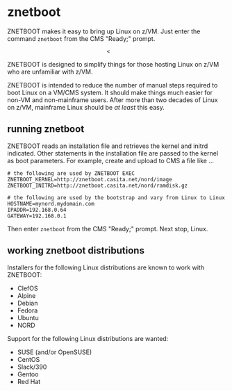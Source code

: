 # znetboot

ZNETBOOT makes it easy to bring up Linux on z/VM.
Just enter the command `znetboot` from the CMS "Ready;" prompt.

									<
ZNETBOOT is designed to simplify things for those hosting Linux on z/VM
who are unfamiliar with z/VM.

ZNETBOOT is intended to reduce the number of manual steps required
to boot Linux on a VM/CMS system. It should make things much easier
for non-VM and non-mainframe users. After more than two decades of
Linux on z/VM, mainframe Linux should be *at least* this easy.

## running znetboot

ZNETBOOT reads an installation file and retrieves the kernel
and initrd indicated. Other statements in the installation file
are passed to the kernel as boot parameters. For example, create and
upload to CMS a file like ...

    # the following are used by ZNETBOOT EXEC
    ZNETBOOT_KERNEL=http://znetboot.casita.net/nord/image
    ZNETBOOT_INITRD=http://znetboot.casita.net/nord/ramdisk.gz

    # the following are used by the bootstrap and vary from Linux to Linux
    HOSTNAME=mynord.mydomain.com
    IPADDR=192.168.0.64
    GATEWAY=192.168.0.1

Then enter `znetboot` from the CMS "Ready;" prompt. Next stop, Linux.

## working znetboot distributions

Installers for the following Linux distributions are known to work with ZNETBOOT:

* ClefOS
* Alpine
* Debian
* Fedora
* Ubuntu
* NORD

Support for the following Linux distributions are wanted:

* SUSE (and/or OpenSUSE)
* CentOS
* Slack/390
* Gentoo
* Red Hat


